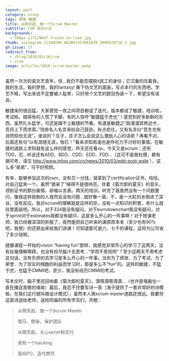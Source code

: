 ```yaml
---
layout: post
category: essay
tags: 随笔 敏捷
title: 从明天起，做一个Scrum Master
subtitle: CSM 培训小记
backgrounds:
  - 500px-117129647-frozen-in-time.jpg
thumb: instagram-11349340_462001353981639_2000529718_n.jpg
gh_issue: 17
redirect_from:
  - /blog/2010/03/16/csm
  - /csm
image: articles/2010-scrum-master.webp
---
```


虽然一次次的装文艺青年，但…我仍不能否摆脱it民工的身份；它沉重的压着我，我的生活，我的梦想，我的fantasy! 撕下伪文艺的面装，写点本行的东西吧。学艺不精，写出来说不定要被人耻笑，只好用个文艺的题目伪装一下，希望没有误会。

敏捷来的很迅猛，大家感觉一夜之间项目都成了迭代，版本都成了敏捷，培训啦，考试啦。搞得有的人慌了手脚，有的人惊呼“敏捷猛于虎也”！感觉到好多新鲜的东西，虽然扎头猛学，可还是跟不上敏捷的节奏。有道是敏捷之“路漫漫其修远兮，吾将上下而求索。”找些名人名言来给自己鼓劲，有点悲壮。又有名言曰“吾生也有涯而知也无涯”，谁说的？庄子，庄子怎么会说这么激励人心的话呢？再看不对，后面还有句“以有涯随无涯，殆已！”看来求知若渴也是件吃力不讨好的事情。在敏捷的道路上求知就有这么样的感觉，昨天还在看xp，今天又是scrum；还有TDD，厄…听说还有ADD、BDD、CDD、EDD、FDD…（这可不是我杜撰，都有据可考，请见 http://www.infoq.com/cn/news/2010/03/edd-post-agile ），这么多“弟弟”，可不好照顾。

有幸，能够参加这次的csm，没有花一分钱，就拿到了certification证书，哈哈，对自己猛笑一个。虽然“狼来了”喊得不是很响亮，伴着《菊次郎的夏天》的音乐，领到证书的那份豪情，却难以言表。两天的培训，听完了我竟然没有一个问题要问，像我这样挑剔的人竟然会没有问题…就好像一滴，不，是一大缸的水倒进了深谷，没有反应。我对scrum的理解就是这样的空，没有一点知识的积累，有什么就往里面装吧。所以，对于334我没有疑问，对于burndownchart我没有疑问，对于sprint对于estimates我都没有疑问，这是多么开心的一件事啊！对于授课老师，我已经被深深的折服了，竟然能把自己听来的课原原本本（至少也有90%吧，我想）的还原出来给我们讲课！可知道那可是六、七千的课程，这将为公司省了多少钱啊。

就像课程一开始的vision “having fun”那样，我感觉非常开心的学习了这两天，没有丝毫理解障碍，也没有绞尽脑汁去思考…“学而不思则罔”？至少这两天不用考虑这句话，没有负担的去学习是多么开心的一件事。当你为了绩效、为了考试、为了荣誉、为了现实的残酷的利益而学习时，那是多么不“fun”的。这样的敏捷，不猛于虎，也猛于CMMI吧，至少，我没有经历CMMI的考试。

写本文时，脑子里还回响着《菊次郎的夏天》，滴嗒滴嗒滴滴…（也许是电脑也一直在播这首歌的缘故）最后，我忍不住要写诗一首（海子提供了一套非常好的诗模板，在我们这行就叫做设计模式），虽然本人离scrum master道路还很远。我要将这首诗送给老师，送给同届的所有学员们，共勉：

> 从明天起，做一个Scrum Master
>
> 喂马、劈柴，保护团队
>
> 从明天起，关心sprint和交付
>
> 我有一个backlog
>
> 面向PO，迭代燃尽
